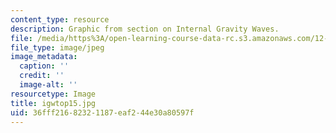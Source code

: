 ```yaml
---
content_type: resource
description: Graphic from section on Internal Gravity Waves.
file: /media/https%3A/open-learning-course-data-rc.s3.amazonaws.com/12-802-wave-motions-in-the-ocean-and-atmosphere-spring-2004/36fff21682321187eaf244e30a80597f_igwtop15.jpg
file_type: image/jpeg
image_metadata:
  caption: ''
  credit: ''
  image-alt: ''
resourcetype: Image
title: igwtop15.jpg
uid: 36fff216-8232-1187-eaf2-44e30a80597f
---
```

